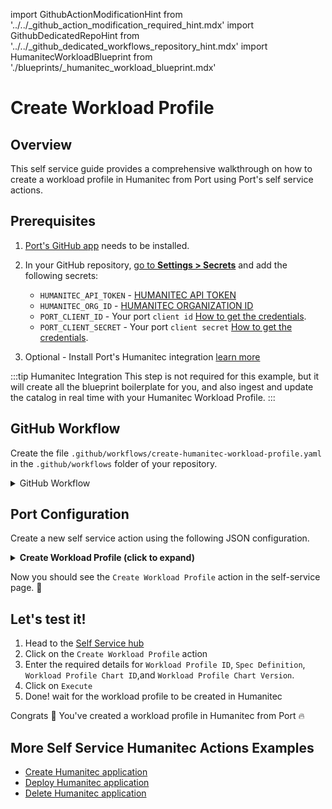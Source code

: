 import GithubActionModificationHint from '../../\_github_action_modification_required_hint.mdx'
import GithubDedicatedRepoHint from '../../\_github_dedicated_workflows_repository_hint.mdx'
import HumanitecWorkloadBlueprint from './blueprints/_humanitec_workload_blueprint.mdx'

# Create Workload Profile

## Overview
This self service guide provides a comprehensive walkthrough on how to create a workload profile in Humanitec from Port using Port's self service actions.

## Prerequisites

1. [Port's GitHub app](https://github.com/apps/getport-io) needs to be installed.
2. In your GitHub repository, [go to **Settings > Secrets**](https://docs.github.com/en/actions/security-guides/using-secrets-in-github-actions#creating-secrets-for-a-repository) and add the following secrets:
   - `HUMANITEC_API_TOKEN` - [HUMANITEC API TOKEN](https://developer.humanitec.com/platform-orchestrator/reference/api-references/#authentication)
   - `HUMANITEC_ORG_ID` - [HUMANITEC ORGANIZATION ID](https://developer.humanitec.com/concepts/organizations/)
   - `PORT_CLIENT_ID` - Your port `client id` [How to get the credentials](https://docs.getport.io/build-your-software-catalog/sync-data-to-catalog/api/#find-your-port-credentials).
   - `PORT_CLIENT_SECRET` - Your port `client secret` [How to get the credentials](https://docs.getport.io/build-your-software-catalog/sync-data-to-catalog/api/#find-your-port-credentials).

3. Optional - Install Port's Humanitec integration [learn more](/docs/build-your-software-catalog/custom-integration/api/ci-cd/github-workflow/guides/humanitec/humanitec.md)

:::tip Humanitec Integration
This step is not required for this example, but it will create all the blueprint boilerplate for you, and also ingest and update the catalog in real time with your Humanitec Workload Profile.
:::

<HumanitecWorkloadBlueprint/>

## GitHub Workflow

Create the file `.github/workflows/create-humanitec-workload-profile.yaml` in the `.github/workflows` folder of your repository.

<GithubDedicatedRepoHint/>

<details>
<summary>GitHub Workflow</summary>

```yaml showLineNumbers title="create-humanitec-workload-profile.yaml"
name: Create Humanitec Workload Profile
on:
  workflow_dispatch:
    inputs:
      id:
        description: 'The workload profile ID'
        required: true
        type: string
      spec_definition:
        description: 'Workload specification definition'
        required: true
      workload_profile_chart_id:
        description: 'Workload Profile Chart ID'
        required: true
        type: string
      workload_profile_chart_version:
        description: 'Workload Profile Chart Version'
        required: true
        type: string
      port_context:
        required: true
        description: includes blueprint, run ID, and entity identifier from Port.

jobs:
  create-workload-profile:
    runs-on: ubuntu-latest
    steps:
      - name: Create Workload Profile
        id : create_workload_profile
        uses: fjogeleit/http-request-action@v1
        with:
          url: 'https://api.humanitec.io/orgs/${{secrets.HUMANITEC_ORG_ID}}/workload-profiles'
          method: 'POST'
          customHeaders: '{"Content-Type": "application/json", "Authorization": "Bearer ${{ secrets.HUMANITEC_API_TOKEN }}"}'
          data: >-
            {
              "id": "${{ github.event.inputs.id }}",
              "spec_definition": ${{ github.event.inputs.spec_definition }},
              "workload_profile_chart": {
                "id": "${{ github.event.inputs.workload_profile_chart_id }}",
                "version": "${{ github.event.inputs.workload_profile_chart_version }}"
                }
              }
          
      - name: Log Create Workload Profile Request Failure 
        if: failure()
        uses: port-labs/port-github-action@v1
        with:
          clientId: ${{ secrets.PORT_CLIENT_ID }}
          clientSecret: ${{ secrets.PORT_CLIENT_SECRET }}
          baseUrl: https://api.getport.io
          operation: PATCH_RUN
          runId: ${{fromJson(inputs.port_context).run_id}}
          logMessage: "Request to create workload profile failed ..."
          
      - name: Log Request Success
        uses: port-labs/port-github-action@v1
        with:
          clientId: ${{ secrets.PORT_CLIENT_ID }}
          clientSecret: ${{ secrets.PORT_CLIENT_SECRET }}
          baseUrl: https://api.getport.io
          operation: PATCH_RUN
          runId: ${{fromJson(inputs.port_context).run_id}}
          logMessage: |
             Humanitech workload profile created! ✅
             Reporting created entity to port ... 🚴‍♂️

      - name: UPSERT Humanitec Workload Profile
        uses: port-labs/port-github-action@v1
        with:
          identifier: "${{ fromJson(steps.create_workload_profile.outputs.response).id }}" 
          title: "${{ fromJson(steps.create_workload_profile.outputs.response).id }}"
          icon: Microservice
          blueprint: "${{fromJson(inputs.port_context).blueprint}}"
          properties: |-
            {
              "description": "${{ fromJson(steps.create_workload_profile.outputs.response).description }}",
              "version": "${{ fromJson(steps.create_workload_profile.outputs.response).version }}",
              "createdAt": "${{ fromJson(steps.create_workload_profile.outputs.response).created_at }}",
              "specDefinition": ${{ toJson(fromJson(steps.create_workload_profile.outputs.response).spec_definition) }}
            }
          relations: "{}"
          clientId: ${{ secrets.PORT_CLIENT_ID }}
          clientSecret: ${{ secrets.PORT_CLIENT_SECRET }}
          baseUrl: https://api.getport.io
          operation: UPSERT
          runId: ${{fromJson(inputs.port_context).run_id}}

      - name: Log After Upserting Entity
        uses: port-labs/port-github-action@v1
        with:
          clientId: ${{ secrets.PORT_CLIENT_ID }}
          clientSecret: ${{ secrets.PORT_CLIENT_SECRET }}
          baseUrl: https://api.getport.io
          operation: PATCH_RUN
          runId: ${{fromJson(inputs.port_context).run_id}}
          logMessage: |
              Upserting was successful ✅
```

</details>

## Port Configuration

Create a new self service action using the following JSON configuration.

<details>
<summary><b> Create Workload Profile (click to expand) </b></summary>

<GithubActionModificationHint/>

```json showLineNumbers
{
  "identifier": "create_workload_profile",
  "title": "Create Workload Profile",
  "icon": "Cluster",
  "description": "Create a workload profile in humanitec",
  "trigger": {
    "type": "self-service",
    "operation": "CREATE",
    "userInputs": {
      "properties": {
        "spec_definition": {
          "icon": "DefaultProperty",
          "type": "object",
          "title": "Spec Definition",
          "description": "Workload spec definition"
        },
        "workload_profile_chart_id": {
          "type": "string",
          "title": "Workload Profile Chart ID",
          "description": "Workload Profile Chart ID"
        },
        "workload_profile_chart_version": {
          "type": "string",
          "title": "Workload Profile Chart Version",
          "description": "Workload profile chart version. References a workload profile chart."
        },
        "workload_profile_id": {
          "type": "string",
          "title": "Workload Profile Id",
          "description": "Workflow profile ID",
          "icon": "Cluster"
        }
      },
      "required": [
        "workload_profile_chart_id",
        "workload_profile_chart_version",
        "spec_definition"
      ],
      "order": [
        "workload_profile_id",
        "spec_definition",
        "workload_profile_chart_id",
        "workload_profile_chart_version"
      ]
    },
    "blueprintIdentifier": "humanitecWorkload"
  },
  "invocationMethod": {
    "type": "GITHUB",
    "org": "mk-armah",
    "repo": "jira-actions",
    "workflow": "create-workload-profile.yaml",
    "workflowInputs": {
      "id": "{{ .inputs.\"id\" }}",
      "spec_definition": "{{ .inputs.\"spec_definition\" }}",
      "workload_profile_chart_id": "{{ .inputs.\"workload_profile_chart_id\" }}",
      "workload_profile_chart_version": "{{ .inputs.\"workload_profile_chart_version\" }}",
      "port_context": {
        "entity": "{{.entity.identifier}}",
        "blueprint": "{{.action.blueprint}}",
        "run_id": "{{.run.id}}"
      }
    },
    "reportWorkflowStatus": true
  },
  "requiredApproval": false
}
```
</details>

Now you should see the `Create Workload Profile` action in the self-service page. 🎉

## Let's test it!

1. Head to the [Self Service hub](https://app.getport.io/self-serve)
2. Click on the `Create Workload Profile` action
3. Enter the required details for `Workload Profile ID`, `Spec Definition`, `Workload Profile Chart ID`,and `Workload Profile Chart Version`.
5. Click on `Execute`
6. Done! wait for the workload profile to be created in Humanitec

Congrats 🎉 You've created a workload profile in Humanitec from Port 🔥

## More Self Service Humanitec Actions Examples
- [Create Humanitec application](/docs/actions-and-automations/setup-backend/github-workflow/examples/Humanitec/create-humanitec-application.md)
- [Deploy Humanitec application](/docs/actions-and-automations/setup-backend/github-workflow/examples/Humanitec/deploy-humanitec-application.md)
- [Delete Humanitec application](/docs/actions-and-automations/setup-backend/github-workflow/examples/Humanitec/delete-humanitec-application.md)
